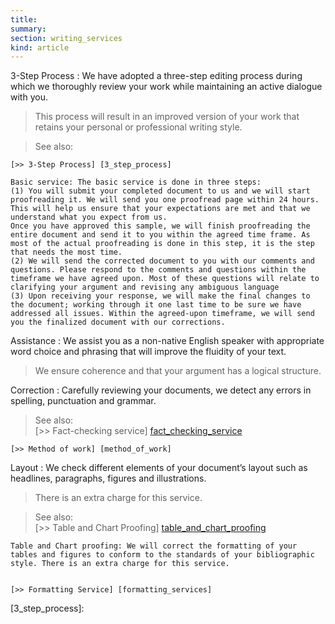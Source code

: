 ```yaml
--- 
title:
summary: 
section: writing_services
kind: article
---
```



3-Step Process
: We have adopted a three-step editing process during which we thoroughly review your work while maintaining an active dialogue with you.

  > This process will result in an improved version of your work that retains your personal or professional writing style.

  > See also: 

    [>> 3-Step Process] [3_step_process]

	Basic service: The basic service is done in three steps:
	(1) You will submit your completed document to us and we will start proofreading it. We will send you one proofread page within 24 hours. This will help us ensure that your expectations are met and that we understand what you expect from us.
	Once you have approved this sample, we will finish proofreading the entire document and send it to you within the agreed time frame. As most of the actual proofreading is done in this step, it is the step that needs the most time.
	(2) We will send the corrected document to you with our comments and questions. Please respond to the comments and questions within the timeframe we have agreed upon. Most of these questions will relate to clarifying your argument and revising any ambiguous language
	(3) Upon receiving your response, we will make the final changes to the document; working through it one last time to be sure we have addressed all issues. Within the agreed-upon timeframe, we will send you the finalized document with our corrections.

Assistance
: We assist you as a non-native English speaker with appropriate word choice and phrasing that will improve the fluidity of your text.

  > We ensure coherence and that your argument has a logical structure.

Correction
: Carefully reviewing your documents, we detect any errors in spelling, punctuation and grammar. 

  > See also:  
    [>> Fact-checking service] [fact_checking_service] 
 
    [>> Method of work] [method_of_work]

Layout
: We check different elements of your document’s layout such as headlines, paragraphs, figures and illustrations.

  > There is an extra charge for this service.

  > See also:  
    [>> Table and Chart Proofing] [table_and_chart_proofing] 

	Table and Chart proofing: We will correct the formatting of your tables and figures to conform to the standards of your bibliographic style. There is an extra charge for this service.

 
    [>> Formatting Service] [formatting_services]
  
  
[3_step_process]: 

[fact_checking_service]: #dont_know
[method_of_work]: #dont_know

[table_and_chart_proofing]: #dont_know
[formatting_services]: #dont_know
